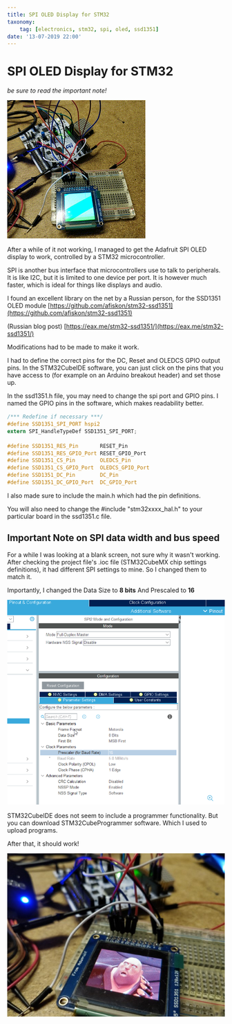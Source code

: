 ```yaml
---
title: SPI OLED Display for STM32
taxonomy:
	tag: [electronics, stm32, spi, oled, ssd1351]
date: '13-07-2019 22:00'
---
```


# SPI OLED Display for STM32

*be sure to read the important note!*

![](spi_oled_anim.gif)

After a while of it not working, I managed to get the Adafruit SPI OLED display to work, controlled by a STM32 microcontroller.

SPI is another bus interface that microcontrollers use to talk to peripherals. It is like I2C, but it is limited to one device per port. It is however much faster, which is ideal for things like displays and audio.

I found an excellent library on the net by a Russian person, for the SSD1351 OLED module 
[https://github.com/afiskon/stm32-ssd1351](https://github.com/afiskon/stm32-ssd1351)

(Russian blog post)
[https://eax.me/stm32-ssd1351/](https://eax.me/stm32-ssd1351/)

Modifications had to be made to make it work.

I had to define the correct pins for the DC, Reset and OLEDCS GPIO output pins. In the STM32CubeIDE software, you can just click on the pins that you have access to (for example on an Arduino breakout header) and set those up.

In the ssd1351.h file, you may need to change the spi port and GPIO pins. I named the GPIO pins in the software, which makes readability better.

```C
/*** Redefine if necessary ***/
#define SSD1351_SPI_PORT hspi2
extern SPI_HandleTypeDef SSD1351_SPI_PORT;

#define SSD1351_RES_Pin       RESET_Pin
#define SSD1351_RES_GPIO_Port RESET_GPIO_Port
#define SSD1351_CS_Pin        OLEDCS_Pin
#define SSD1351_CS_GPIO_Port  OLEDCS_GPIO_Port
#define SSD1351_DC_Pin        DC_Pin
#define SSD1351_DC_GPIO_Port  DC_GPIO_Port
```

I also made sure to include the main.h which had the pin definitions.

You will also need to change the #include "stm32xxxx_hal.h" to your particular board in the ssd1351.c file.

## Important Note on SPI data width and bus speed

For a while I was looking at a blank screen, not sure why it wasn't working. After checking the project file's .ioc file (STM32CubeMX chip settings definitions), it had different SPI settings to mine. So I changed them to match it.

Importantly, I changed the Data Size to **8 bits**
And Prescaled to **16**

![](stm32cubeide_2019-07-13_17-41-59.png)

STM32CubeIDE does not seem to include a programmer functionality. But you can download STM32CubeProgrammer software. Which I used to upload programs.

After that, it should work!

![](heavy_oled.jpg)

